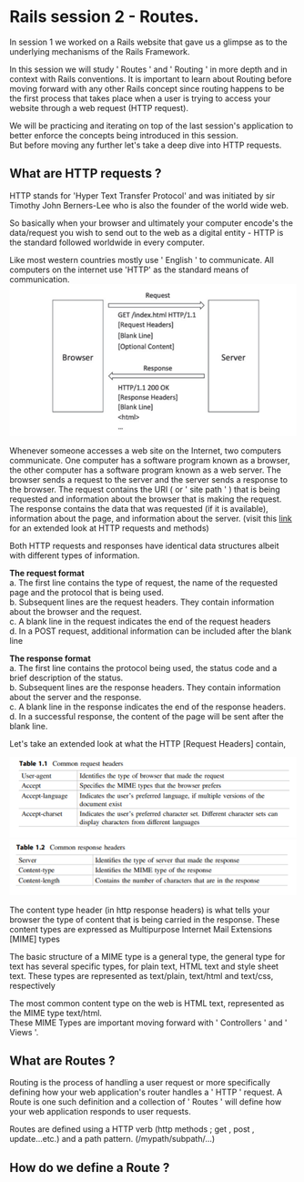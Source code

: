 # Rails session 2 - Routes.

In session 1 we worked on a Rails website that gave us a glimpse as to the underlying mechanisms of the Rails Framework.

In this session we will study ' Routes ' and ' Routing ' in more depth and in context with Rails conventions. It is important to learn about Routing before moving forward with any other Rails concept since routing happens to be the first process that takes place when a user is trying to access your website through a web request (HTTP request).

We will be practicing and iterating on top of the last session's application to better enforce the concepts being introduced in this session.</br> But before moving any further let's take a deep dive into HTTP requests.


## What are HTTP requests ?

HTTP stands for 'Hyper Text Transfer Protocol' and was initiated by sir Timothy John Berners-Lee who is also the founder of the world wide web.

So basically when your browser and ultimately your computer encode's the data/request you wish to send out to the web as a digital entity - HTTP is the standard followed worldwide in every computer.

Like most western countries mostly use ' English ' to communicate. All computers on the internet use 'HTTP' as the standard means of communication.
</br>
![http base](http1.png)

Whenever someone accesses a web site on the Internet, two computers communicate. One computer has a software program known as a browser, the other computer has a software program known as a web server. 
The browser sends a request to the server  and the server sends a response to the browser. 
The request contains the URI ( or ' site path ' ) that is being requested  and information about the browser that is making the request.
The response contains the data that was requested (if it is available), information about the page, and information about the server. (visit this [link](https://www.aisangam.com/blog/http-request-message-format-well-explained/) for an extended look at HTTP requests and methods)


Both HTTP requests and responses have identical data structures albeit with different types of information.

**The request format**</br>
a. The first line contains the type of request, the name of the requested page and the protocol that is being used. </br>
b. Subsequent lines are the request headers. They contain information about the browser and the request.</br>
c. A blank line in the request indicates the end of the request headers</br>
d. In a POST request, additional information can be included after the blank line

**The response format**</br>
a. The first line contains the protocol being used, the status code and a brief description of the status.</br>
b. Subsequent lines are the response headers. They contain information about the server and the response. </br>
c. A blank line in the response indicates the end of the response headers.</br>
d. In a successful response, the content of the page will be sent after the blank line.</br>

Let's take an extended look at what the HTTP [Request Headers] contain,</br>

![http base](http21.png)
![http base](http22.png)

The content type header (in http response headers) is what tells your browser the type of content that is being carried in the response. These content types are expressed as Multipurpose Internet Mail Extensions [MIME] types

The basic structure of a MIME type is a general type, the general type for text has several specific types, for plain text, HTML text and style sheet text. These types are represented as text/plain, text/html and text/css, respectively

The most common content type on the web is HTML text, represented as the
MIME type text/html.</br> These MIME Types are important moving forward with ' Controllers ' and ' Views '.

## What are Routes ?

Routing is the process of handling a user request or more specifically defining how your web application's router handles a ' HTTP ' request. A Route is one such definition and a collection of ' Routes ' will define how your web application responds to user requests.

Routes are defined using a HTTP verb (http methods ; get , post , update...etc.) and a path pattern. (/mypath/subpath/...)

## How do we define a Route ?

